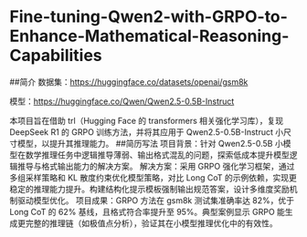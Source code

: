 # Fine-tuning-Qwen2-with-GRPO-to-Enhance-Mathematical-Reasoning-Capabilities
##简介
数据集：https://huggingface.co/datasets/openai/gsm8k

模型：https://huggingface.co/Qwen/Qwen2.5-0.5B-Instruct

本项目旨在借助 trl（Hugging Face 的 transformers 相关强化学习库），复现 DeepSeek R1 的 GRPO 训练方法，并将其应用于 Qwen2.5-0.5B-Instruct 小尺寸模型，以提升其推理能力。
##简历写法
项目背景：针对 Qwen2.5-0.5B 小模型在数学推理任务中逻辑推导薄弱、输出格式混乱的问题，探索低成本提升模型逻辑推导与格式输出能力的解决方案。
解决方案：采用 GRPO 强化学习框架，通过多组采样策略和 KL 散度约束优化模型策略，对比 Long CoT 的示例依赖，实现更稳定的推理能力提升。构建结构化提示模板强制输出规范答案，设计多维度奖励机制驱动模型优化。
项目成果：GRPO 方法在 gsm8k 测试集准确率达 82%，优于 Long CoT 的 62% 基线，且格式符合率提升至 95%。典型案例显示 GRPO 能生成更完整的推理链（如极值点分析），验证其在小模型推理优化中的有效性。
